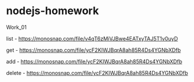 # nodejs-homework
Work_01

list - https://monosnap.com/file/v4qT6zMiVJBwe4EATxyTAJ5T1v0uyD

get - https://monosnap.com/file/ycF2KIWJBqrA8ah85R4Ds4YGNbXDfb

add - https://monosnap.com/file/ycF2KIWJBqrA8ah85R4Ds4YGNbXDfb

delete - https://monosnap.com/file/ycF2KIWJBqrA8ah85R4Ds4YGNbXDfb


